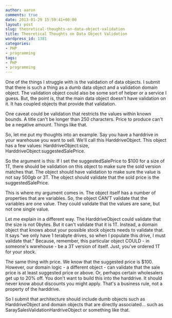 ```yaml
---
author: aaron
comments: true
date: 2013-01-29 15:59:41+00:00
layout: post
slug: theoretical-thoughts-on-data-object-validation
title: Theoretical Thoughts on Data Object Validation
wordpress_id: 1381
categories:
- PHP
- programming
tags:
- PHP
- programming
---
```


One of the things I struggle with is the validation of data objects.  I submit that there is such a thing as a dumb data object and a validation domain object.  The validation object could also be some sort of helper or a service I guess.  But, the point is, that the main data object doesn't have validation on it.  It has coupled objects that provide that validation.

One caveat could be validation that restricts the values within known bounds.  A title can't be longer than 250 characters.  Price to produce can't be a negative amount.  Things like that.

So, let me put my thoughts into an example.  Say you have a harddrive in your warehouse you want to sell.  We'll call this HarddriveObject.  This object has a few values: HarddriveObject:size, HarddriveObject:suggestedSalePrice.

So the argument is this: If I set the suggestedSalePrice to $100 for a size of 1T, there should be validation on this object to make sure the sold version matches that.  The object should have validation to make sure the value is not say 500gb or 3T.  The object should validate that the sold price is the suggestedSalePrice.

This is where my argument comes in.  The object itself has a number of properties that are variables.  So, the object CAN'T validate that the variables are one value.  They could validate that the values are sane, but not one single value.  

Let me explain in a different way.  The HarddriveObject could validate that the size is not 0bytes.  But it can't validate that it is 1T.  Instead, a domain object that knows about your possible stock objects needs to validate that.  It says "we only have 1 terabyte drives, so when I populate this drive, I must validate that."  Because, remember, this particular object COULD - in someone's warehouse - be a 3T version of itself.  Just, you've ordered 1T for your stock.

The same thing with price.  We know that the suggested price is $100.  However, our domain logic - a different object - can validate that the sale price is at least suggested price or above.  Or, perhaps certain wholesalers get up to 20% off.  You don't want to build this into the harddrive.  It should never know about discounts you might apply.  That's a business rule, not a property of the harddrive.

So I submit that architecture should include dumb objects such as HarddriveObject and domain objects that are directly associated... such as SaraySalesValidationHardriveObject or something like that.
